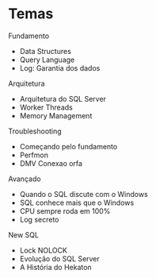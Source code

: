 Temas
======

Fundamento
- Data Structures
- Query Language
- Log: Garantia dos dados

Arquitetura
- Arquitetura do SQL Server
- Worker Threads
- Memory Management

Troubleshooting
- Começando pelo fundamento
- Perfmon
- DMV Conexao orfa

Avançado
- Quando o SQL discute com o Windows
- SQL conhece mais que o Windows
- CPU sempre roda em 100%
- Log secreto

New SQL
- Lock NOLOCK
- Evolução do SQL Server
- A História do Hekaton

